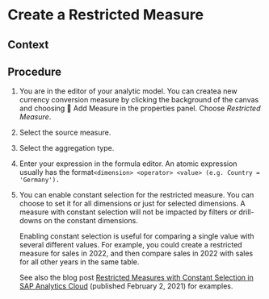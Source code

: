 <!-- loiobfb43ddc98bc4162bc4196faf3e5d8c6 -->

<link rel="stylesheet" type="text/css" href="../css/sap-icons.css"/>

# Create a Restricted Measure



## Context



## Procedure

1.  You are in the editor of your analytic model. You can createa new currency conversion measure by clicking the background of the canvas and choosing <span class="FPA-icons"></span> Add Measure in the properties panel. Choose *Restricted Measure*.

2.  Select the source measure.

3.  Select the aggregation type.

4.  Enter your expression in the formula editor. An atomic expression usually has the format`<dimension> <operator> <value> (e.g. Country = 'Germany').`

5.  You can enable constant selection for the restricted measure. You can choose to set it for all dimensions or just for selected dimensions. A measure with constant selection will not be impacted by filters or drill-downs on the constant dimensions.

    Enabling constant selection is useful for comparing a single value with several different values. For example, you could create a restricted measure for sales in 2022, and then compare sales in 2022 with sales for all other years in the same table.

    See also the blog post [Restricted Measures with Constant Selection in SAP Analytics Cloud](https://blogs.sap.com/2021/02/02/feature-highlight-restricted-measures-with-constant-selection-in-sap-analytics-cloud/) \(published February 2, 2021\) for examples.


